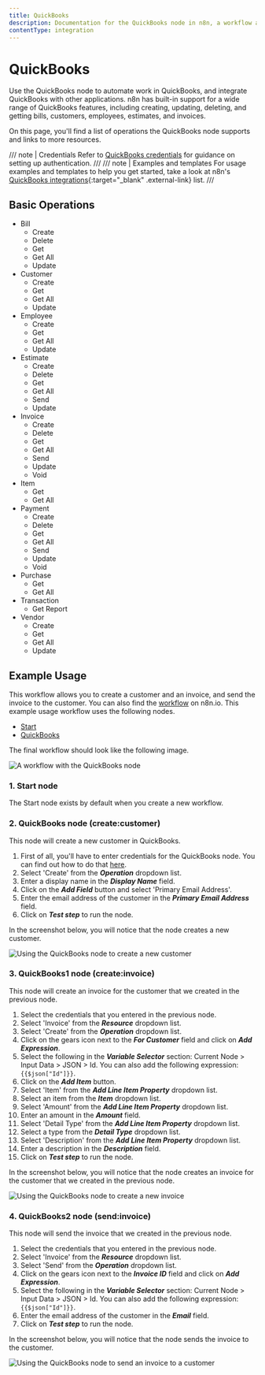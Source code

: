 ```yaml
---
title: QuickBooks
description: Documentation for the QuickBooks node in n8n, a workflow automation platform. Includes details of operations and configuration, and links to examples and credentials information.
contentType: integration
---
```


# QuickBooks

Use the QuickBooks node to automate work in QuickBooks, and integrate QuickBooks with other applications. n8n has built-in support for a wide range of QuickBooks features, including creating, updating, deleting, and getting bills, customers, employees, estimates, and invoices. 

On this page, you'll find a list of operations the QuickBooks node supports and links to more resources.

/// note | Credentials
Refer to [QuickBooks credentials](/integrations/builtin/credentials/quickbooks/) for guidance on setting up authentication. 
///
/// note | Examples and templates
For usage examples and templates to help you get started, take a look at n8n's [QuickBooks integrations](https://n8n.io/integrations/quickbooks-online/){:target="_blank" .external-link} list.
///

## Basic Operations

* Bill
    * Create
    * Delete
    * Get
    * Get All
    * Update
* Customer
    * Create
    * Get
    * Get All
    * Update
* Employee
    * Create
    * Get
    * Get All
    * Update
* Estimate
    * Create
    * Delete
    * Get
    * Get All
    * Send
    * Update
* Invoice
    * Create
    * Delete
    * Get
    * Get All
    * Send
    * Update
    * Void
* Item
    * Get
    * Get All
* Payment
    * Create
    * Delete
    * Get
    * Get All
    * Send
    * Update
    * Void
* Purchase
    * Get
    * Get All
* Transaction
    * Get Report
* Vendor
    * Create
    * Get
    * Get All
    * Update

## Example Usage

This workflow allows you to create a customer and an invoice, and send the invoice to the customer. You can also find the [workflow](https://n8n.io/workflows/949) on n8n.io. This example usage workflow uses the following nodes.
- [Start](/integrations/builtin/core-nodes/n8n-nodes-base.start/)
- [QuickBooks]()

The final workflow should look like the following image.

![A workflow with the QuickBooks node](/_images/integrations/builtin/app-nodes/quickbooks/workflow.png)

### 1. Start node

The Start node exists by default when you create a new workflow.

### 2. QuickBooks node (create:customer)

This node will create a new customer in QuickBooks.

1. First of all, you'll have to enter credentials for the QuickBooks node. You can find out how to do that [here](/integrations/builtin/credentials/quickbooks/).
2. Select 'Create' from the ***Operation*** dropdown list.
3. Enter a display name in the ***Display Name*** field.
4. Click on the ***Add Field*** button and select 'Primary Email Address'.
5. Enter the email address of the customer in the ***Primary Email Address*** field.
6. Click on ***Test step*** to run the node.

In the screenshot below, you will notice that the node creates a new customer.

![Using the QuickBooks node to create a new customer](/_images/integrations/builtin/app-nodes/quickbooks/quickbooks_node.png)

### 3. QuickBooks1 node (create:invoice)

This node will create an invoice for the customer that we created in the previous node.


1. Select the credentials that you entered in the previous node.
2. Select 'Invoice' from the ***Resource*** dropdown list.
3. Select 'Create' from the ***Operation*** dropdown list.
4. Click on the gears icon next to the ***For Customer*** field and click on ***Add Expression***.
5. Select the following in the ***Variable Selector*** section: Current Node > Input Data > JSON > Id. You can also add the following expression: `{{$json["Id"]}}`.
6. Click on the ***Add Item*** button.
7. Select 'Item' from the ***Add Line Item Property*** dropdown list.
8. Select an item from the ***Item*** dropdown list.
9. Select 'Amount' from the ***Add Line Item Property*** dropdown list.
10. Enter an amount in the ***Amount*** field.
11. Select 'Detail Type' from the ***Add Line Item Property*** dropdown list.
12. Select a type from the ***Detail Type*** dropdown list.
13. Select 'Description' from the ***Add Line Item Property*** dropdown list.
14. Enter a description in the ***Description*** field.
15. Click on ***Test step*** to run the node.

In the screenshot below, you will notice that the node creates an invoice for the customer that we created in the previous node.

![Using the QuickBooks node to create a new invoice](/_images/integrations/builtin/app-nodes/quickbooks/quickbooks1_node.png)

### 4. QuickBooks2 node (send:invoice)

This node will send the invoice that we created in the previous node.

1. Select the credentials that you entered in the previous node.
2. Select 'Invoice' from the ***Resource*** dropdown list.
3. Select 'Send' from the ***Operation*** dropdown list.
4. Click on the gears icon next to the ***Invoice ID*** field and click on ***Add Expression***.
5. Select the following in the ***Variable Selector*** section: Current Node > Input Data > JSON > Id. You can also add the following expression: `{{$json["Id"]}}`.
6. Enter the email address of the customer in the ***Email*** field.
7. Click on ***Test step*** to run the node.


In the screenshot below, you will notice that the node sends the invoice to the customer.

![Using the QuickBooks node to send an invoice to a customer](/_images/integrations/builtin/app-nodes/quickbooks/quickbooks2_node.png)

